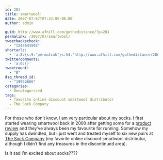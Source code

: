 ```yaml
---
id: 281
title: smartwool!
date: 2007-07-07T07:33:00-06:00
author: admin
  
guid: http://www.afhill.com/gothedistance/?p=281
permalink: /2007/07/smartwool/
tweetbackscheck:
  - "1243541593"
shorturls:
  - 'a:8:{s:9:"permalink";s:54:"http://www.afhill.com/gothedistance/2007/07/smartwool/";s:7:"tinyurl";s:25:"http://tinyurl.com/a8qktr";s:4:"isgd";s:17:"http://is.gd/gzfT";s:5:"bitly";s:18:"http://bit.ly/ARV6";s:5:"snipr";s:22:"http://snipr.com/aescn";s:5:"snurl";s:22:"http://snurl.com/aescn";s:7:"snipurl";s:24:"http://snipurl.com/aescn";s:4:"trim";s:17:"http://tr.im/aqod";}'
twittercomments:
  - 'a:0:{}'
tweetcount:
  - "0"
dsq_thread_id:
  - "19952606"
categories:
  - Uncategorized
tags:
  - favorite online discount smartwool distributor
  - The Sock Company
---
```

For those who don&#8217;t know, I am very particular about my socks. I first started wearing smartwool back in 2000 after getting some for a [product review](http://web.archive.org/web/20001216070000/www.jaggedmag.com/travel_smartwool.html) and they&#8217;ve always been my favourite for running. Somehow my supply has dwindled, but I just went and treated myself to six new pairs at [The Sock Company](http://www.sockcompany.com/smartwoolsocks.html) (my favorite online discount smartwool distributor, although I didn&#8217;t find any treasures in the discontinued area). 

Is it sad I&#8217;m excited about socks????